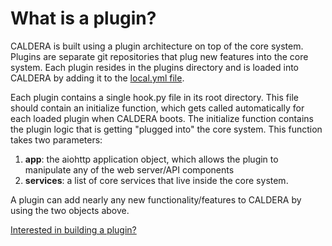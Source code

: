 What is a plugin?
==============

CALDERA is built using a plugin architecture on top of the core system. Plugins are separate git repositories that plug new features into the core system. Each plugin resides in the plugins directory and is loaded into CALDERA by adding it to the [local.yml file](Customizing-CALDERA-configuration.md).

Each plugin contains a single hook.py file in its root directory. This file should contain an initialize function, which gets called automatically for each loaded plugin when CALDERA boots. The initialize function contains the plugin logic that is getting "plugged into" the core system. This function takes two parameters:

1. **app**: the aiohttp application object, which allows the plugin to manipulate any of the web server/API components
2. **services**: a list of core services that live inside the core system. 

A plugin can add nearly any new functionality/features to CALDERA by using the two objects above. 

[Interested in building a plugin?](How-to-Build-Plugins.md)
